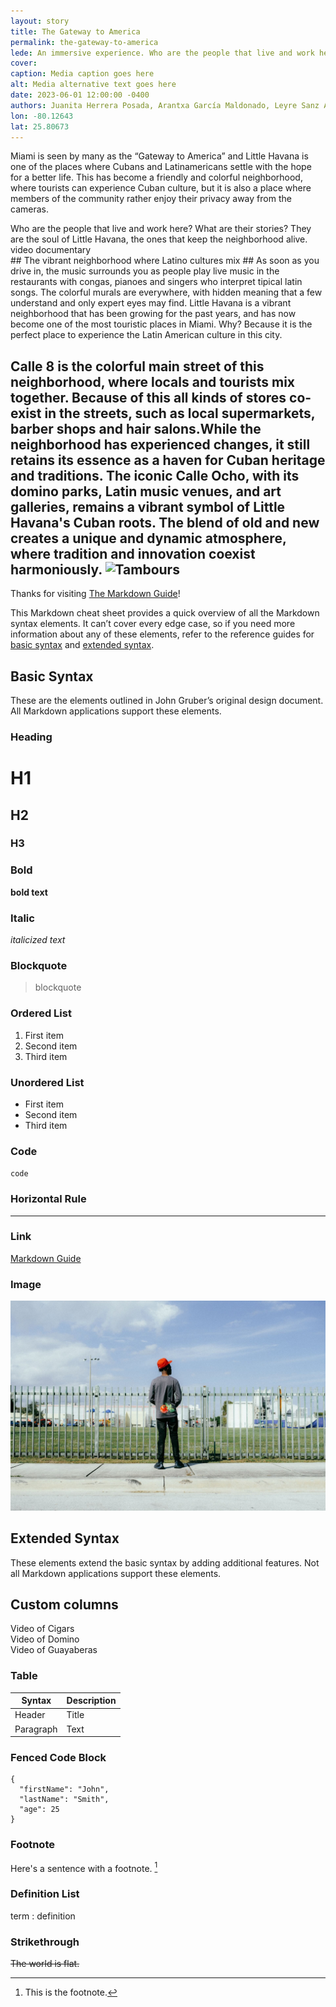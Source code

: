 ```yaml
---
layout: story
title: The Gateway to America
permalink: the-gateway-to-america
lede: An immersive experience. Who are the people that live and work here? What are their stories?  They are the soul of Little Havana, the ones that keep the neighborhood alive. 
cover: 
caption: Media caption goes here
alt: Media alternative text goes here
date: 2023-06-01 12:00:00 -0400
authors: Juanita Herrera Posada, Arantxa García Maldonado, Leyre Sanz Anadón, Veronica Pomenta and Clara Privé Chávarri
lon: -80.12643
lat: 25.80673
---
```

Miami is seen by many as the “Gateway to America” and Little Havana is one of the places where Cubans and Latinamericans settle with the hope for a better life. This has become a friendly and colorful neighborhood, where tourists can experience Cuban culture, but it is also a place where members of the community rather enjoy their privacy away from the cameras.  
<div class="row">
  <div class="col-8">
    Who are the people that live and work here? What are their stories?  They are the soul of Little Havana, the ones that keep the neighborhood alive. 
  </div>
  <div class="col-8">
   video documentary
  </div>
</div>
## The vibrant neighborhood where Latino cultures mix  ##
As soon as you drive in, the music surrounds you as people play live music in the restaurants with congas, pianoes and singers who interpret tipical latin songs. The colorful murals are everywhere, with hidden meaning that a few understand and only expert eyes may find. Little Havana is a vibrant neighborhood that has been growing for the past years, and has now become one of the most touristic places in Miami. Why? Because it is the perfect place to experience the Latin American culture in this city. 

Calle 8 is the colorful main street of this neighborhood, where locals and tourists mix together. Because of this all kinds of stores co-exist in the streets, such as local supermarkets, barber shops and hair salons.While the neighborhood has experienced changes, it still retains its essence as a haven for Cuban heritage and traditions. The iconic Calle Ocho, with its domino parks, Latin music venues, and art galleries, remains a vibrant symbol of Little Havana's Cuban roots. The blend of old and new creates a unique and dynamic atmosphere, where tradition and innovation coexist harmoniously. 
![Tambours](assets/image/3/1.Tambores.JPG)
---
Thanks for visiting [The Markdown Guide](https://www.markdownguide.org)!

This Markdown cheat sheet provides a quick overview of all the Markdown syntax elements. It can’t cover every edge case, so if you need more information about any of these elements, refer to the reference guides for [basic syntax](https://www.markdownguide.org/basic-syntax) and [extended syntax](https://www.markdownguide.org/extended-syntax).

## Basic Syntax

These are the elements outlined in John Gruber’s original design document. All Markdown applications support these elements.


### Heading

# H1

## H2

### H3

### Bold

**bold text**

### Italic

_italicized text_

### Blockquote

> blockquote

### Ordered List

1. First item
2. Second item
3. Third item

### Unordered List

- First item
- Second item
- Third item

### Code

`code`

### Horizontal Rule

---

### Link

[Markdown Guide](https://www.markdownguide.org)

### Image

![Alternative text goes here](assets/images/1/demo-1.jpg)

## Extended Syntax

These elements extend the basic syntax by adding additional features. Not all Markdown applications support these elements.

## Custom columns

<div class="row">
  <div class="col-4">
    Video of Cigars 
  </div>
  <div class="col-4">
    Video of Domino
  </div>
  <div class="col-4">
    Video of Guayaberas
  </div>
</div>

### Table

| Syntax    | Description |
| --------- | ----------- |
| Header    | Title       |
| Paragraph | Text        |

### Fenced Code Block

```
{
  "firstName": "John",
  "lastName": "Smith",
  "age": 25
}
```

### Footnote

Here's a sentence with a footnote. [^1]

[^1]: This is the footnote.

### Definition List

term
: definition

### Strikethrough

~~The world is flat.~~
